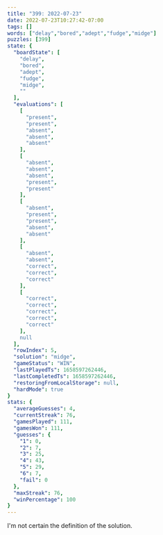 ```yaml
---
title: "399: 2022-07-23"
date: 2022-07-23T10:27:42-07:00
tags: []
words: ["delay","bored","adept","fudge","midge"]
puzzles: [399]
state: {
  "boardState": [
    "delay",
    "bored",
    "adept",
    "fudge",
    "midge",
    ""
  ],
  "evaluations": [
    [
      "present",
      "present",
      "absent",
      "absent",
      "absent"
    ],
    [
      "absent",
      "absent",
      "absent",
      "present",
      "present"
    ],
    [
      "absent",
      "present",
      "present",
      "absent",
      "absent"
    ],
    [
      "absent",
      "absent",
      "correct",
      "correct",
      "correct"
    ],
    [
      "correct",
      "correct",
      "correct",
      "correct",
      "correct"
    ],
    null
  ],
  "rowIndex": 5,
  "solution": "midge",
  "gameStatus": "WIN",
  "lastPlayedTs": 1658597262446,
  "lastCompletedTs": 1658597262446,
  "restoringFromLocalStorage": null,
  "hardMode": true
}
stats: {
  "averageGuesses": 4,
  "currentStreak": 76,
  "gamesPlayed": 111,
  "gamesWon": 111,
  "guesses": {
    "1": 0,
    "2": 7,
    "3": 25,
    "4": 43,
    "5": 29,
    "6": 7,
    "fail": 0
  },
  "maxStreak": 76,
  "winPercentage": 100
}
---
```


<!-- more -->
I'm not certain the definition of the solution. 

